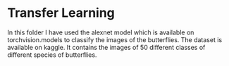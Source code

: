 # Transfer Learning
In this folder I have used the alexnet model which is available on torchvision.models to classify the images of the butterflies. The dataset is available on kaggle. It contains the images of 50 different classes of different species of butterflies.
